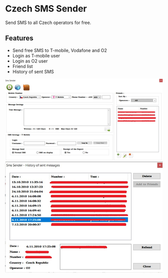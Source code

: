 # Czech SMS Sender

Send SMS to all Czech operators for free.

## Features
- Send free SMS to T-mobile, Vodafone and O2
- Login as T-mobile user
- Login as O2 user
- Friend list
- History of sent SMS

<img src="sms-sender.jpg" />
<img src="sms-sender-history.jpg" />

